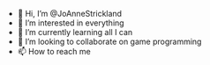 - 👋 Hi, I’m @JoAnneStrickland
- 👀 I’m interested in everything
- 🌱 I’m currently learning all I can
- 💞️ I’m looking to collaborate on game programming
- 📫 How to reach me 

<!---
JoAnneStrickland/JoAnneStrickland is a ✨ special ✨ repository because its `README.md` (this file) appears on your GitHub profile.
You can click the Preview link to take a look at your changes.
--->
